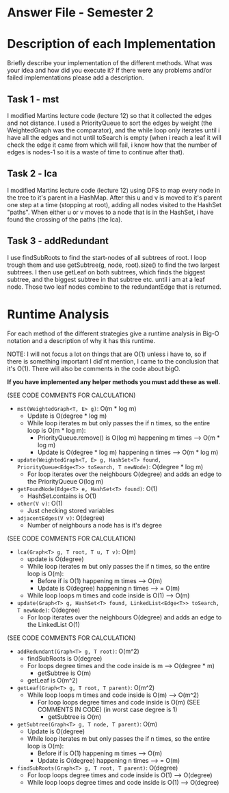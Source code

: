 # Answer File - Semester 2
# Description of each Implementation
Briefly describe your implementation of the different methods. What was your idea and how did you execute it? If there were any problems and/or failed implementations please add a description.

## Task 1 - mst
I modified Martins lecture code (lecture 12) so that it collected the edges and not distance. I used a PriorityQueue to sort the edges by weight (the WeightedGraph was the comparator), and the while loop only iterates until i have all the edges and not until toSearch is empty (when i reach a leaf it will check the edge it came from which will fail, i know how that the number of edges is nodes-1 so it is a waste of time to continue after that).

## Task 2 - lca
I modified Martins lecture code (lecture 12) using DFS to map every node in the tree to it's parent in a HashMap. After this u and v is moved to it's parent one step at a time (stopping at root), adding all nodes visited to the HashSet "paths". When either u or v moves to a node that is in the HashSet, i have found the crossing of the paths (the lca).

## Task 3 - addRedundant
I use findSubRoots to find the start-nodes of all subtrees of root. I loop trough them and use getSubtree(g, node, root).size() to find the two largest subtrees. I then use getLeaf on both subtrees, which finds the biggest subtree, and the biggest subtree in that subtree etc. until i am at a leaf node. Those two leaf nodes combine to the redundantEdge that is returned.


# Runtime Analysis
For each method of the different strategies give a runtime analysis in Big-O notation and a description of why it has this runtime.

NOTE: I will not focus a lot on things that are O(1) unless i have to, so if there is something important I did'nt mention, I came to the conclusion that it's O(1). There will also be comments in the code about bigO.

**If you have implemented any helper methods you must add these as well.**

(SEE CODE COMMENTS FOR CALCULATION)
* ``mst(WeightedGraph<T, E> g)``: O(m * log m)
	- Update is O(degree * log m)
	- While loop iterates m but only passes the if n times, so the entire loop is O(m * log m):
		- PriorityQueue.remove() is O(log m) happening m times --> O(m * log m)
		- Update is O(degree * log m) happening n times --> O(m * log m)
* ``update(WeightedGraph<T, E> g, HashSet<T> found, PriorityQueue<Edge<T>> toSearch, T newNode)``: O(degree * log m)
	- For loop iterates over the neighbours O(degree) and adds an edge to the PriorityQueue O(log m)
* ``getFoundNode(Edge<T> e, HashSet<T> found)``: O(1)
	- HashSet.contains is O(1)
* ``other(V v)``: O(1)
	- Just checking stored variables
* ``adjacentEdges(V v)``: O(degree)
	- Number of neighbours a node has is it's degree
	
(SEE CODE COMMENTS FOR CALCULATION)	
* ``lca(Graph<T> g, T root, T u, T v)``: O(m)
	- update is O(degree)
	- While loop iterates m but only passes the if n times, so the entire loop is O(m):
		- Before if is O(1) happening m times --> O(m)
		- Update is O(degree) happening n times --> = O(m)
	- While loop loops m times and code inside is O(1) --> O(m)
* ``update(Graph<T> g, HashSet<T> found, LinkedList<Edge<T>> toSearch, T newNode)``: O(degree)
	- For loop iterates over the neighbours O(degree) and adds an edge to the LinkedList O(1)
	
(SEE CODE COMMENTS FOR CALCULATION)
* ``addRedundant(Graph<T> g, T root)``: O(m^2)
	- findSubRoots is O(degree)
	- For loops degree times and the code inside is m --> O(degree * m)
		- getSubtree is O(m)
	- getLeaf is O(m^2)
* ``getLeaf(Graph<T> g, T root, T parent)``: O(m^2)
	- While loop loops m times and code inside is O(m) --> O(m^2)
		- For loop loops degree times and code inside is O(m) (SEE COMMENTS IN CODE) (in worst case degree is 1)
			- getSubtree is O(m)
* ``getSubtree(Graph<T> g, T node, T parent)``: O(m)
	- Update is O(degree)
	- While loop iterates m but only passes the if n times, so the entire loop is O(m):
		- Before if is O(1) happening m times --> O(m)
		- Update is O(degree) happening n times --> = O(m)
* ``findSubRoots(Graph<T> g, T root, T parent)``: O(degree)
	- For loop loops degree times and code inside is O(1) --> O(degree)
	- While loop loops degree times and code inside is O(1) --> O(degree)
